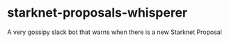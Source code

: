 # starknet-proposals-whisperer
A very gossipy slack bot that warns when there is a new Starknet Proposal